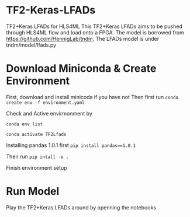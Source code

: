 # TF2-Keras-LFADs
TF2+Keras LFADs for HLS4ML
This TF2+Keras LFADs aims to be pushed through HLS4ML flow and load onto a FPGA. The model is borrowed from https://github.com/HennigLab/tndm. 
The LFADs model is under tndm/model/lfads.py

# Download Miniconda & Create Environment 
First, download and install minicoda if you have not
Then first run
`conda create env -f environment.yaml`

Check and Active envirmonment by

`conda env list`

`conda activate TF2Lfads`

Installing pandas 1.0.1 first
`pip install pandas==1.0.1`

Then run
`pip intall -e .`

Finish environment setup

# Run Model
Play the TF2+Keras LFADs around by openning the notebooks

